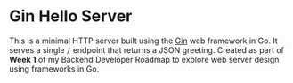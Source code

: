 # Gin Hello Server

This is a minimal HTTP server built using the [Gin](https://github.com/gin-gonic/gin) web framework in Go. It serves a single `/` endpoint that returns a JSON greeting. Created as part of **Week 1** of my Backend Developer Roadmap to explore web server design using frameworks in Go.